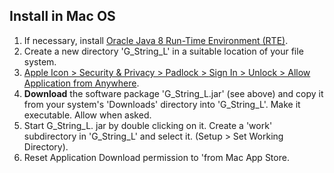 ## Install in Mac OS

1. If necessary, install [Oracle Java 8 Run-Time Environment (RTE)](https://www.java.com/en/download/manual.jsp).
2. Create a new directory 'G_String_L' in a suitable location of your file system.
3. [Apple Icon > Security & Privacy > Padlock > Sign In > Unlock > Allow Application from Anywhere](https://www.wikihow.com/Install-Software-from-Unsigned-Developers-on-a-Mac).
4. **Download** the software package 'G_String_L.jar' (see above) and copy it from your system's 'Downloads' directory into 'G_String_L'. Make it executable. Allow when asked.
5. Start G_String_L. jar by double clicking on it. Create a 'work' subdirectory in 'G_String_L' and select it. (Setup > Set Working Directory).
6. Reset Application Download permission to 'from Mac App Store.

